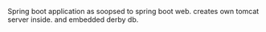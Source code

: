 Spring boot application as soopsed to spring boot web.
creates own tomcat server inside.
and embedded derby db.